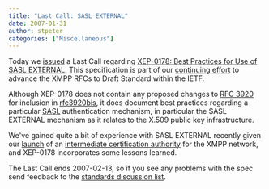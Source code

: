 ```yaml
---
title: "Last Call: SASL EXTERNAL"
date: 2007-01-31
author: stpeter
categories: ["Miscellaneous"]
---
```


Today we [issued](https://mail.jabber.org/pipermail/standards/2007-January/013676.html) a Last Call regarding [XEP-0178: Best Practices for Use of SASL EXTERNAL](https://xmpp.org/extensions/xep-0178.html). This specification is part of our [continuing effort](/2007/01/continuing-the-conversation-at-the-ietf) to advance the XMPP RFCs to Draft Standard within the IETF.

Although XEP-0178 does not contain any proposed changes to [RFC 3920](https://datatracker.ietf.org/doc/html/rfc3920) for inclusion in [rfc3920bis](https://xmpp.org/internet-drafts/draft-saintandre-rfc3920bis-01.html), it does document best practices regarding a particular [SASL](http://www.ietf.org/rfc/rfc4422.txt) authentication mechanism, in particular the SASL EXTERNAL mechanism as it relates to the X.509 public key infrastructure.

We've gained quite a bit of experience with SASL EXTERNAL recently given our [launch](https://xmpp.org/xsf/press/2006-12-06.shtml) of an [intermediate certification authority](https://www.xmpp.net/) for the XMPP network, and XEP-0178 incorporates some lessons learned.

The Last Call ends 2007-02-13, so if you see any problems with the spec send feedback to the [standards discussion list](https://mail.jabber.org/mailman/listinfo/standards).
